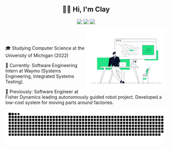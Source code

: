 
<h2 align="center" >👋🏽 Hi, I'm Clay </h2>


<p align="center">
  <a href="https://www.linkedin.com/in/cmaks/"><img src="https://img.shields.io/badge/-cmaks-blue?style=flat-square&logo=Linkedin&logoColor=white&link=https://www.linkedin.com/in/cmaks/"></a>
  <a href="https://github.com/claymaks"><img src="https://img.shields.io/github/followers/claymaks?label=follow&style=social"></a>
  <a href="http://cmaks.dev/"><img src="https://img.shields.io/badge/Website-46a2f1.svg?&style=flat-square&logo=Google-Chrome&logoColor=white&link=http://cmaks.dev/"></a>
</p>

<a href src="https://dribbble.com/shots/9078494-Developer">
  <img align="right" src="rafal-bogdan.gif" width="50%">
</a>

<br><br>





🎓 Studying Computer Science at the University of Michigan (2022)  

🚗 Currently: Software Engineering Intern at Waymo (Systems Engineering, Integrated Systems Testing).  

🤖 Previously: Software Engineer at Fisher Dynamics leading autonomously guided robot project. Developed a low-cost system for moving parts around factories.

<img align="center" src="github-user-contribution.svg"/>
